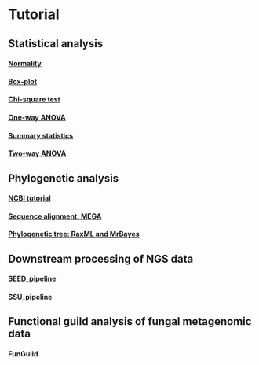 # Tutorial

## Statistical analysis
#### [Normality](Normality.md)
#### [Box-plot](Boxplot.md)
#### [Chi-square test](Chi-Square_Test.md)
#### [One-way ANOVA](One-way_ANOVA.md)
#### [Summary statistics](Summary_statistics.md)
#### [Two-way ANOVA](Two-way_ANOVA.md)

## Phylogenetic analysis
#### [NCBI tutorial](https://www.ncbi.nlm.nih.gov/)
#### [Sequence alignment: MEGA](https://www.ncbi.nlm.nih.gov/)
#### [Phylogenetic tree: RaxML and MrBayes](https://www.ncbi.nlm.nih.gov/)

## Downstream processing of NGS data
#### SEED_pipeline
#### SSU_pipeline

## Functional guild analysis of fungal metagenomic data
#### FunGuild





